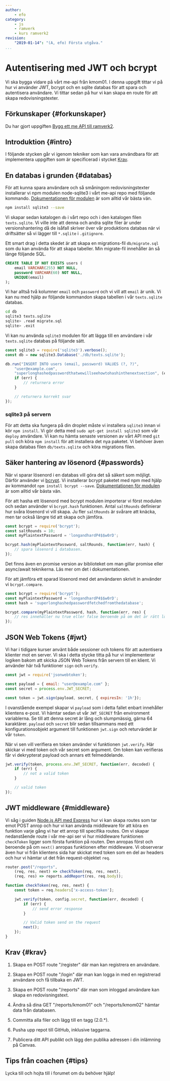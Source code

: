 ```yaml
---
author:
    - efo
category:
    - js
    - ramverk
    - kurs ramverk2
revision:
    "2019-01-14": "(A, efo) Första utgåva."
...
```

Autentisering med JWT och bcrypt
===================================

Vi ska bygga vidare på vårt me-api från kmom01. I denna uppgift tittar vi på hur vi använder JWT, bcrypt och en sqlite databas för att spara och autentisera användare. Vi tittar sedan på hur vi kan skapa en route för att skapa redovisningstexter.



<!--more-->



Förkunskaper {#forkunskaper}
-----------------------

Du har gjort uppgiften [Bygg ett me API till ramverk2](uppgift/bygg-ett-me-api-till-ramverk2).



Introduktion {#intro}
-----------------------

I följande stycken går vi igenom tekniker som kan vara användbara för att implementera uppgiften som är specificerad i stycket [Krav](#krav).



En databas i grunden {#databas}
-----------------------

För att kunna spara användare och så småningom redovisningstexter installerar vi npm modulen node-sqlite3 i vårt me-api repo med följande kommando. [Dokumentationen för modulen](https://www.npmjs.com/package/sqlite3) är som alltid vår bästa vän.

```bash
npm install sqlite3 --save
```

Vi skapar sedan katalogen `db` i vårt repo och i den katalogen filen `texts.sqlite`. Vi ville inte att denna och andra sqlite filer är under versionshantering då de isåfall skriver över vår produktions databas när vi driftsätter så vi lägger till `*.sqlite` i `.gitignore`.

Ett smart drag i detta skedet är att skapa en migrations-fil `db/migrate.sql` som du kan använda för att skapa tabeller. Min migrate-fil innehåller än så länge följande SQL.

```sql
CREATE TABLE IF NOT EXISTS users (
    email VARCHAR(255) NOT NULL,
    password VARCHAR(60) NOT NULL,
    UNIQUE(email)
);
```

Vi har alltså två kolumner `email` och `password` och vi vill att `email` är unik. Vi kan nu med hjälp av följande kommandon skapa tabellen i vår `texts.sqlite` databas.

```bash
cd db
sqlite3 texts.sqlite
sqlite> .read migrate.sql
sqlite> .exit
```

Vi kan nu använda `sqlite3` modulen för att lägga till en användare i vår `texts.sqlite` databas på följande sätt.

```javascript
const sqlite3 = require('sqlite3').verbose();
const db = new sqlite3.Database('./db/texts.sqlite');

db.run("INSERT INTO users (email, password) VALUES (?, ?)",
    "user@example.com",
    "superlonghashedpasswordthatwewillseehowtohashinthenextsection", (err) => {
    if (err) {
        // returnera error
    }

    // returnera korrekt svar
});
```



### sqlite3 på servern

För att detta ska fungera på din droplet måste vi installera `sqlite3` innan vi kör `npm install`. Vi gör detta med `sudo apt-get install sqlite3` som vår `deploy` användare. Vi kan nu hämta senaste versionen av vårt API med `git pull` och köra `npm install` för att installera det nya paketet. Vi behöver även skapa databas filen `db/texts.sqlite` och köra migrations filen.



Säker hantering av lösenord {#passwords}
-----------------------

När vi sparar lösenord i en databas vill göra det så säkert som möjligt. Därför använder vi [bcrypt](https://codahale.com/how-to-safely-store-a-password/). Vi installerar bcrypt paketet med npm med hjälp av kommandot `npm install bcrypt --save`. [Dokumentationen för modulen](https://www.npmjs.com/package/bcrypt) är som alltid vår bästa vän.

För att hasha ett lösenord med bcrypt modulen importerar vi först modulen och sedan använder vi `bcrypt.hash` funktionen. Antal `saltRounds` definierar hur svåra lösenord vi vill skapa. Ju fler `saltRounds` är svårare att knäcka, men tar också längre tid att skapa och jämföra.

```javascript
const bcrypt = require('bcrypt');
const saltRounds = 10;
const myPlaintextPassword = 'longandhardP4$$w0rD';

bcrypt.hash(myPlaintextPassword, saltRounds, function(err, hash) {
    // spara lösenord i databasen.
});
```

Det finns även en promise version av biblioteket om man gillar promise eller async/await teknikerna. Läs mer om det i dokumentationen.

För att jämföra ett sparad lösenord med det användaren skrivit in använder vi `bcrypt.compare`.

```javascript
const bcrypt = require('bcrypt');
const myPlaintextPassword = 'longandhardP4$$w0rD';
const hash = 'superlonghashedpasswordfetchedfromthedatabase';

bcrypt.compare(myPlaintextPassword, hash, function(err, res) {
    // res innehåller nu true eller false beroende på om det är rätt lösenord.
});
```



JSON Web Tokens {#jwt}
-----------------------

Vi har i tidigare kurser använt både sessioner och tokens för att autentisera klienter mot en server. Vi ska i detta stycke titta på hur vi implementerar logiken bakom att skicka JSON Web Tokens från servern till en klient. Vi använder här två funktioner `sign` och `verify`.

```javascript
const jwt = require('jsonwebtoken');

const payload = { email: "user@example.com" };
const secret = process.env.JWT_SECRET;

const token = jwt.sign(payload, secret, { expiresIn: '1h'});
```

I ovanstående exempel skapar vi `payload` som i detta fallet enbart innehåller klientens e-post. Vi hämtar sedan ut vår `JWT_SECRET` från environment variablerna. Se till att denna secret är lång och slumpmässig, gärna 64 karaktärer. `payload` och `secret` blir sedan tillsammans med ett konfigurationsobjekt argument till funktionen `jwt.sign` och returvärdet är vår `token`.

När vi sen vill verifiera en token använder vi funktionen `jwt.verify`. Här skickar vi med token och vår secret som argument. Om token kan verifieras får vi dekrypterat payload och annars ett felmeddelande.

```javascript
jwt.verify(token, process.env.JWT_SECRET, function(err, decoded) {
    if (err) {
        // not a valid token
    }

    // valid token
});
```



JWT middleware {#middleware}
-----------------------

Vi såg i guiden [Node.js API med Express](kunskap/nodejs-api-med-express) hur vi kan skapa routes som tar emot POST anrop och hur vi kan använda middleware för att köra en funktion varje gång vi har ett anrop till specifika routes. Om vi skapar nedanstående route i vår me-api ser vi hur middleware funktionen `checkToken` ligger som första funktion på routen. Den anropas först och beroende på om `next()` anropas funktionen efter middleware. Vi observerar även hur vi från klientens sida har skickat med token som en del av headers och hur vi hämtar ut det från request-objektet `req`.

```javascript
router.post("/reports",
    (req, res, next) => checkToken(req, res, next),
    (req, res) => reports.addReport(res, req.body));

function checkToken(req, res, next) {
    const token = req.headers['x-access-token'];

    jwt.verify(token, config.secret, function(err, decoded) {
        if (err) {
            // send error response
        }

        // Valid token send on the request
        next();
    });
}
```



Krav {#krav}
-----------------------

1. Skapa en POST route "/register" där man kan registrera en användare.

1. Skapa en POST route "/login" där man kan logga in med en registrerad användare och få tillbaka en JWT.

1. Skapa en POST route "/reports" där man som inloggad användare kan skapa en redovisningstext.

1. Ändra så dina GET "/reports/kmom01" och "/reports/kmom02" hämtar data från databasen.

1. Committa alla filer och lägg till en tagg (2.0.\*).

1. Pusha upp repot till GitHub, inklusive taggarna.

1. Publicera ditt API publikt och lägg den publika adressen i din inlämning på Canvas.



Tips från coachen {#tips}
-----------------------

Lycka till och hojta till i forumet om du behöver hjälp!
